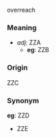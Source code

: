 overreach
### Meaning
+ _adj_: ZZA
    + __eg__: ZZB

### Origin

ZZC

### Synonym

__eg__: ZZD

+ ZZE


